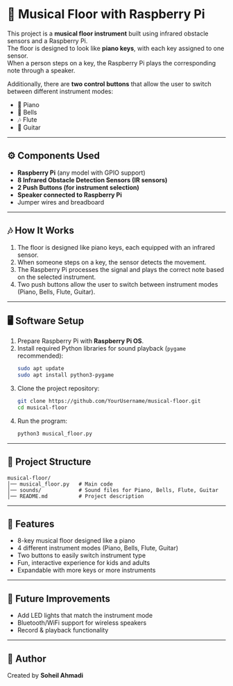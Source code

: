 # 🎼 Musical Floor with Raspberry Pi  

This project is a **musical floor instrument** built using infrared obstacle sensors and a Raspberry Pi.  
The floor is designed to look like **piano keys**, with each key assigned to one sensor.  
When a person steps on a key, the Raspberry Pi plays the corresponding note through a speaker.  

Additionally, there are **two control buttons** that allow the user to switch between different instrument modes:  
- 🎹 Piano  
- 🔔 Bells  
- 🎶 Flute  
- 🎸 Guitar  

---

## ⚙️ Components Used  
- **Raspberry Pi** (any model with GPIO support)  
- **8 Infrared Obstacle Detection Sensors (IR sensors)**  
- **2 Push Buttons (for instrument selection)**  
- **Speaker connected to Raspberry Pi**  
- Jumper wires and breadboard  

---

## 🎶 How It Works  
1. The floor is designed like piano keys, each equipped with an infrared sensor.  
2. When someone steps on a key, the sensor detects the movement.  
3. The Raspberry Pi processes the signal and plays the correct note based on the selected instrument.  
4. Two push buttons allow the user to switch between instrument modes (Piano, Bells, Flute, Guitar).  

---

## 🖥️ Software Setup  
1. Prepare Raspberry Pi with **Raspberry Pi OS**.  
2. Install required Python libraries for sound playback (`pygame` recommended):  
   ```bash
   sudo apt update
   sudo apt install python3-pygame
   ```  
3. Clone the project repository:  
   ```bash
   git clone https://github.com/YourUsername/musical-floor.git
   cd musical-floor
   ```  
4. Run the program:  
   ```bash
   python3 musical_floor.py
   ```  

---

## 📁 Project Structure  
```
musical-floor/
│── musical_floor.py   # Main code
│── sounds/            # Sound files for Piano, Bells, Flute, Guitar
│── README.md          # Project description
```

---

## 🎯 Features  
- 8-key musical floor designed like a piano  
- 4 different instrument modes (Piano, Bells, Flute, Guitar)  
- Two buttons to easily switch instrument type  
- Fun, interactive experience for kids and adults  
- Expandable with more keys or more instruments  

---

## 🚀 Future Improvements  
- Add LED lights that match the instrument mode  
- Bluetooth/WiFi support for wireless speakers  
- Record & playback functionality  

---

## 👤 Author  
Created by **Soheil Ahmadi**  
